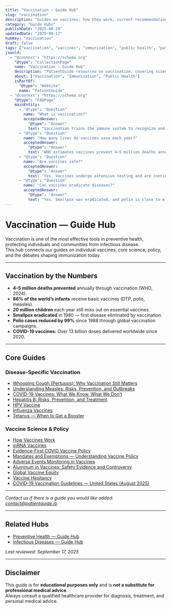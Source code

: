 ```yaml
---
title: "Vaccination — Guide Hub"
slug: "vaccination"
description: "Guides on vaccines: how they work, current recommendations, COVID-19 updates, and addressing myths and misinformation."
category: "Guide Hubs"
publishDate: "2025-08-29"
updatedDate: "2025-09-17"
hubKey: "Vaccination"
draft: false
tags: ["vaccination", "vaccines", "immunization", "public health", "patientguide", "hub"]
jsonld:
  - "@context": "https://schema.org"
    "@type": "CollectionPage"
    name: "Vaccination — Guide Hub"
    description: "PatientGuide resources on vaccination, covering science, policy, and disease-specific guides."
    about: ["Vaccination", "Immunization", "Public Health"]
    isPartOf:
      "@type": "WebSite"
      name: "PatientGuide"
  - "@context": "https://schema.org"
    "@type": "FAQPage"
    mainEntity:
      - "@type": "Question"
        name: "What is vaccination?"
        acceptedAnswer:
          "@type": "Answer"
          text: "Vaccination trains the immune system to recognize and fight infections, preventing illness without causing the disease itself."
      - "@type": "Question"
        name: "How many lives do vaccines save each year?"
        acceptedAnswer:
          "@type": "Answer"
          text: "WHO estimates vaccines prevent 4–5 million deaths annually worldwide."
      - "@type": "Question"
        name: "Are vaccines safe?"
        acceptedAnswer:
          "@type": "Answer"
          text: "Yes. Vaccines undergo extensive testing and are continuously monitored for safety once in use."
      - "@type": "Question"
        name: "Can vaccines eradicate diseases?"
        acceptedAnswer:
          "@type": "Answer"
          text: "Yes. Smallpox was eradicated, and polio is close to elimination through global vaccination campaigns."
---
```


# Vaccination — Guide Hub

Vaccination is one of the most effective tools in preventive health, protecting individuals and communities from infectious disease.  
This hub connects our guides on individual vaccines, core science, policy, and the debates shaping immunization today.

---

## Vaccination by the Numbers
- **4–5 million deaths prevented** annually through vaccination (WHO, 2024).  
- **86% of the world’s infants** receive basic vaccines (DTP, polio, measles).  
- **20 million children** each year still miss out on essential vaccines.  
- **Smallpox eradicated** in 1980 — first disease eliminated by vaccination.  
- **Polio cases reduced by 99%** since 1988 through global vaccination campaigns.  
- **COVID-19 vaccines:** Over 13 billion doses delivered worldwide since 2020.  

---

## Core Guides
### Disease-Specific Vaccination
- [Whooping Cough (Pertussis): Why Vaccination Still Matters](/guides/whooping-cough)  
- [Understanding Measles: Risks, Prevention, and Outbreaks](/guides/measles)  
- [COVID-19 Vaccines: What We Know, What We Don’t](/guides/covid-19-vaccines)  
- [Hepatitis B: Risks, Prevention, and Treatment](/guides/hepatitis-b)  
- [HPV Vaccine](/guides/hpv-vaccine/)  
- [Influenza Vaccines](/guides/influenza-vaccines/)  
- [Tetanus — When to Get a Booster](/guides/tetanus/)  

### Vaccine Science & Policy
- [How Vaccines Work](/guides/how-vaccines-work/)  
- [mRNA Vaccines](/guides/mrna-vaccines/)  
- [Evidence-First COVID Vaccine Policy](/guides/evidence-first-covid-vaccine-policy/)  
- [Mandates and Exemptions — Understanding Vaccine Policy](/guides/mandates-and-exemptions/)  
- [Adverse Events Monitoring in Vaccines](/guides/adverse-events-monitoring/)  
- [Aluminum in Vaccines: Safety Evidence and Controversy](/guides/aluminum-in-vaccines/)  
- [Global Vaccine Equity](/guides/global-vaccine-equity/)  
- [Vaccine Hesitancy](/guides/vaccine-hesitancy/)  
- [COVID-19 Vaccination Guidelines — United States (August 2025)](/guides/us-covid-vaccine-guidelines-aug-2025/)  

---

*Contact us if there is a guide you would like added: [contact@patientguide.io](mailto:contact@patientguide.io).*  

---

## Related Hubs
- [Preventive Health — Guide Hub](/guides/preventive-health/)  
- [Infectious Diseases — Guide Hub](/guides/infectious-diseases/)  

*Last reviewed: September 17, 2025*  

---

## Disclaimer
This guide is for **educational purposes only** and is **not a substitute for professional medical advice**.  
Always consult a qualified healthcare provider for diagnosis, treatment, and personal medical advice.
